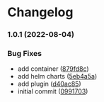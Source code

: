 # Changelog


### 1.0.1 (2022-08-04)


### Bug Fixes

* add container ([879fd8c](https://github.com/muhlba91/buildkite-plugin-kubernetes/commit/879fd8ceed2a46a2a72c756b8963d029088996a7))
* add helm charts ([5eb4a5a](https://github.com/muhlba91/buildkite-plugin-kubernetes/commit/5eb4a5a9c49197274ca545d10dd9b2e4959046e7))
* add plugin ([d40ac85](https://github.com/muhlba91/buildkite-plugin-kubernetes/commit/d40ac850172e29a073fa4962eb3f755bb2dea41a))
* initial commit ([0991703](https://github.com/muhlba91/buildkite-plugin-kubernetes/commit/0991703a7ffd0af2abe030c82bc104a6ec53a187))
